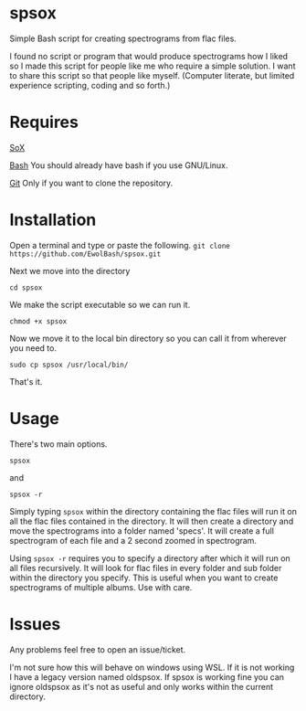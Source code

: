 # spsox
Simple Bash script for creating spectrograms from flac files. 

I found no script or program that would produce spectrograms how I liked so I made this script for people like me who require
a simple solution. I want to share this script so that people like myself. (Computer literate, but limited experience scripting, coding and so forth.)

# Requires

[SoX](http://sox.sourceforge.net/)

[Bash](https://www.gnu.org/software/bash/) 
You should already have bash if you use GNU/Linux. 

[Git](https://git-scm.com/download/linux) 
Only if you want to clone the repository.
# Installation

Open a terminal and type or paste the following.
`git clone https://github.com/EwolBash/spsox.git`

Next we move into the directory

`cd spsox`

We make the script executable so we can run it.

`chmod +x spsox`

Now we move it to the local bin directory so you can call it from wherever you need to.

`sudo cp spsox /usr/local/bin/`

That's it.

# Usage

There's two main options.

`spsox`

and

`spsox -r`

Simply typing `spsox` within the directory containing the flac files will run it on all the flac files contained in the directory.
It will then create a directory and move the spectrograms into a folder named 'specs'. It will create a full spectrogram of each file and a 2 second zoomed in spectrogram.

Using `spsox -r` requires you to specify a directory after which it will run on all files recursively. It will look for flac files in every folder and sub folder within the directory you specify. This is useful when you want to create spectrograms of multiple albums. Use with care.

# Issues

Any problems feel free to open an issue/ticket.

I'm not sure how this will behave on windows using WSL. If it is not working I have a legacy version named oldspsox. If spsox is working fine you can ignore oldspsox as it's not as useful and only works within the current directory.

